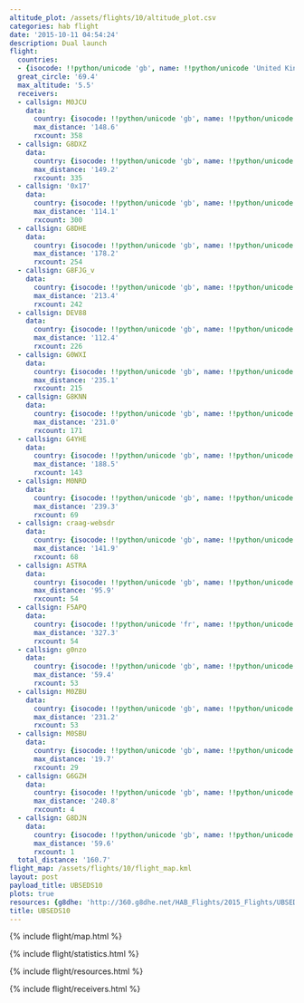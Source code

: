 ```yaml
---
altitude_plot: /assets/flights/10/altitude_plot.csv
categories: hab flight
date: '2015-10-11 04:54:24'
description: Dual launch
flight:
  countries:
  - {isocode: !!python/unicode 'gb', name: !!python/unicode 'United Kingdom'}
  great_circle: '69.4'
  max_altitude: '5.5'
  receivers:
  - callsign: M0JCU
    data:
      country: {isocode: !!python/unicode 'gb', name: !!python/unicode 'United Kingdom'}
      max_distance: '148.6'
      rxcount: 358
  - callsign: G8DXZ
    data:
      country: {isocode: !!python/unicode 'gb', name: !!python/unicode 'United Kingdom'}
      max_distance: '149.2'
      rxcount: 335
  - callsign: '0x17'
    data:
      country: {isocode: !!python/unicode 'gb', name: !!python/unicode 'United Kingdom'}
      max_distance: '114.1'
      rxcount: 300
  - callsign: G8DHE
    data:
      country: {isocode: !!python/unicode 'gb', name: !!python/unicode 'United Kingdom'}
      max_distance: '178.2'
      rxcount: 254
  - callsign: G8FJG_v
    data:
      country: {isocode: !!python/unicode 'gb', name: !!python/unicode 'United Kingdom'}
      max_distance: '213.4'
      rxcount: 242
  - callsign: DEV88
    data:
      country: {isocode: !!python/unicode 'gb', name: !!python/unicode 'United Kingdom'}
      max_distance: '112.4'
      rxcount: 226
  - callsign: G0WXI
    data:
      country: {isocode: !!python/unicode 'gb', name: !!python/unicode 'United Kingdom'}
      max_distance: '235.1'
      rxcount: 215
  - callsign: G8KNN
    data:
      country: {isocode: !!python/unicode 'gb', name: !!python/unicode 'United Kingdom'}
      max_distance: '231.0'
      rxcount: 171
  - callsign: G4YHE
    data:
      country: {isocode: !!python/unicode 'gb', name: !!python/unicode 'United Kingdom'}
      max_distance: '188.5'
      rxcount: 143
  - callsign: M0NRD
    data:
      country: {isocode: !!python/unicode 'gb', name: !!python/unicode 'United Kingdom'}
      max_distance: '239.3'
      rxcount: 69
  - callsign: craag-websdr
    data:
      country: {isocode: !!python/unicode 'gb', name: !!python/unicode 'United Kingdom'}
      max_distance: '141.9'
      rxcount: 68
  - callsign: ASTRA
    data:
      country: {isocode: !!python/unicode 'gb', name: !!python/unicode 'United Kingdom'}
      max_distance: '95.9'
      rxcount: 54
  - callsign: F5APQ
    data:
      country: {isocode: !!python/unicode 'fr', name: !!python/unicode 'France'}
      max_distance: '327.3'
      rxcount: 54
  - callsign: g0nzo
    data:
      country: {isocode: !!python/unicode 'gb', name: !!python/unicode 'United Kingdom'}
      max_distance: '59.4'
      rxcount: 53
  - callsign: M0ZBU
    data:
      country: {isocode: !!python/unicode 'gb', name: !!python/unicode 'United Kingdom'}
      max_distance: '231.2'
      rxcount: 53
  - callsign: M0SBU
    data:
      country: {isocode: !!python/unicode 'gb', name: !!python/unicode 'United Kingdom'}
      max_distance: '19.7'
      rxcount: 29
  - callsign: G6GZH
    data:
      country: {isocode: !!python/unicode 'gb', name: !!python/unicode 'United Kingdom'}
      max_distance: '240.8'
      rxcount: 4
  - callsign: G8DJN
    data:
      country: {isocode: !!python/unicode 'gb', name: !!python/unicode 'United Kingdom'}
      max_distance: '59.6'
      rxcount: 1
  total_distance: '160.7'
flight_map: /assets/flights/10/flight_map.kml
layout: post
payload_title: UBSEDS10
plots: true
resources: {g8dhe: 'http://360.g8dhe.net/HAB_Flights/2015_Flights/UBSEDS10-11_20151011/index.php?ind=3'}
title: UBSEDS10
---
```


<!--more-->

{% include flight/map.html %}

{% include flight/statistics.html %}

{% include flight/resources.html %}

{% include flight/receivers.html %}
